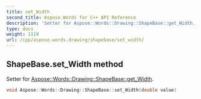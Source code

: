 ```yaml
---
title: set_Width
second_title: Aspose.Words for C++ API Reference
description: 'Setter for Aspose::Words::Drawing::ShapeBase::get_Width.'
type: docs
weight: 1119
url: /cpp/aspose.words.drawing/shapebase/set_width/
---
```

## ShapeBase.set_Width method


Setter for [Aspose::Words::Drawing::ShapeBase::get_Width](../get_width/).

```cpp
void Aspose::Words::Drawing::ShapeBase::set_Width(double value)
```


